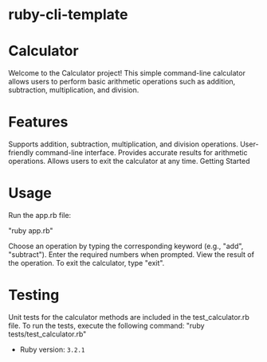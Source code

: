 # ruby-cli-template

# Calculator

Welcome to the Calculator project! This simple command-line calculator allows users to perform basic arithmetic operations such as addition, subtraction, multiplication, and division.

# Features

Supports addition, subtraction, multiplication, and division operations.
User-friendly command-line interface.
Provides accurate results for arithmetic operations.
Allows users to exit the calculator at any time.
Getting Started

# Usage

Run the app.rb file:

"ruby app.rb"

Choose an operation by typing the corresponding keyword (e.g., "add", "subtract").
Enter the required numbers when prompted.
View the result of the operation.
To exit the calculator, type "exit".


# Testing

Unit tests for the calculator methods are included in the test_calculator.rb file. To run the tests, execute the following command:
"ruby tests/test_calculator.rb"

- Ruby version: `3.2.1`
